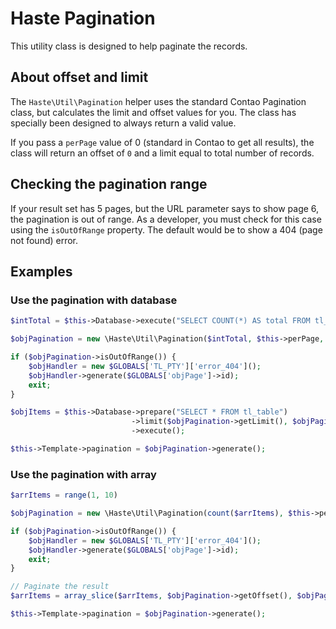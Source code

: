 # Haste Pagination

This utility class is designed to help paginate the records. 


## About offset and limit

The `Haste\Util\Pagination` helper uses the standard Contao Pagination class, but calculates
the limit and offset values for you. The class has specially been designed to always
return a valid value.

If you pass a `perPage` value of 0 (standard in Contao to get all results), the class
will return an offset of `0` and a limit equal to total number of records.


## Checking the pagination range

If your result set has 5 pages, but the URL parameter says to show page 6,
the pagination is out of range. As a developer, you must check for this case using 
the `isOutOfRange` property. The default would be to show a 404 (page not found) error.


## Examples


### Use the pagination with database

```php
$intTotal = $this->Database->execute("SELECT COUNT(*) AS total FROM tl_table")->total;

$objPagination = new \Haste\Util\Pagination($intTotal, $this->perPage, 'page_i' . $this->id);

if ($objPagination->isOutOfRange()) {
    $objHandler = new $GLOBALS['TL_PTY']['error_404']();
    $objHandler->generate($GLOBALS['objPage']->id);
    exit;
}

$objItems = $this->Database->prepare("SELECT * FROM tl_table")
                           ->limit($objPagination->getLimit(), $objPagination->getOffset())
                           ->execute();

$this->Template->pagination = $objPagination->generate();
```


### Use the pagination with array

```php
$arrItems = range(1, 10)

$objPagination = new \Haste\Util\Pagination(count($arrItems), $this->perPage, 'page_i' . $this->id);

if ($objPagination->isOutOfRange()) {
    $objHandler = new $GLOBALS['TL_PTY']['error_404']();
    $objHandler->generate($GLOBALS['objPage']->id);
    exit;
}

// Paginate the result
$arrItems = array_slice($arrItems, $objPagination->getOffset(), $objPagination->getLimit());

$this->Template->pagination = $objPagination->generate();
```
